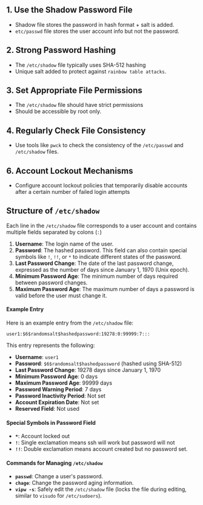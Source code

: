 
## 1. Use the Shadow Password File
- Shadow file stores the password in hash format + salt is added.
- `etc/passwd` file stores the user account info but not the password.

## 2. Strong Password Hashing
 - The `/etc/shadow` file typically uses SHA-512 hashing 
 - Unique salt added to protect against `rainbow table attacks`.


## 3. Set Appropriate File Permissions
- The `/etc/shadow` file should have strict permissions
- Should be accessible by root only.

## 4. Regularly Check File Consistency
- Use tools like `pwck` to check the consistency of the `/etc/passwd` and `/etc/shadow` files. 

## 6. Account Lockout Mechanisms
- Configure account lockout policies that temporarily disable accounts after a certain number of failed login attempts


## Structure of `/etc/shadow`

Each line in the `/etc/shadow` file corresponds to a user account and contains multiple fields separated by colons (`:`)

1. **Username**: The login name of the user.
2. **Password**: The hashed password. This field can also contain special symbols like `!`, `!!`, or `*` to indicate different states of the password.
3. **Last Password Change**: The date of the last password change, expressed as the number of days since January 1, 1970 (Unix epoch).
4. **Minimum Password Age**: The minimum number of days required between password changes.
5. **Maximum Password Age**: The maximum number of days a password is valid before the user must change it.

#### Example Entry

Here is an example entry from the `/etc/shadow` file:

```plaintext
user1:$6$randomsalt$hashedpassword:19278:0:99999:7:::
```

This entry represents the following:
- **Username**: `user1`
- **Password**: `$6$randomsalt$hashedpassword` (hashed using SHA-512)
- **Last Password Change**: 19278 days since January 1, 1970
- **Minimum Password Age**: 0 days
- **Maximum Password Age**: 99999 days
- **Password Warning Period**: 7 days
- **Password Inactivity Period**: Not set
- **Account Expiration Date**: Not set
- **Reserved Field**: Not used

#### Special Symbols in Password Field

- **`*`**: Account locked out
- **`!`**: Single exclamation means ssh will work but password will not
- **`!!`**: Double exclamation means account created but no password set.

#### Commands for Managing `/etc/shadow`

- **`passwd`**: Change a user's password.
- **`chage`**: Change the password aging information.
- **`vipw -s`**: Safely edit the `/etc/shadow` file (locks the file during editing, similar to `visudo` for `/etc/sudoers`).
